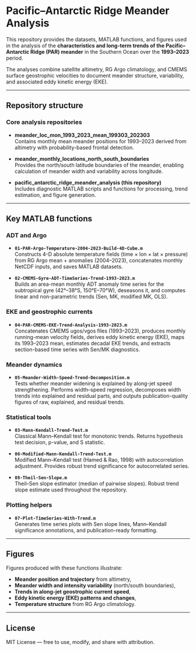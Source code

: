 # Pacific–Antarctic Ridge Meander Analysis  

This repository provides the datasets, MATLAB functions, and figures used in the analysis of the **characteristics and long-term trends of the Pacific–Antarctic Ridge (PAR) meander** in the Southern Ocean over the **1993–2023** period.

The analyses combine satellite altimetry, RG Argo climatology, and CMEMS surface geostrophic velocities to document meander structure, variability, and associated eddy kinetic energy (EKE).  

---

## Repository structure  

### Core analysis repositories  
- **meander_loc_mon_1993_2023_mean_199303_202303**  
  Contains monthly mean meander positions for 1993–2023 derived from altimetry with probability-based frontal detection.

- **meander_monthly_locations_north_south_boundaries**  
  Provides the north/south latitude boundaries of the meander, enabling calculation of meander width and variability across longitude.  

- **pacific_antarctic_ridge_meander_analysis (this repository)**  
  Includes diagnostic MATLAB scripts and functions for processing, trend estimation, and figure generation.

---

## Key MATLAB functions  

### ADT and Argo
- **`01-PAR-Argo-Temperature-2004-2023-Build-4D-Cube.m`**  
  Constructs 4-D absolute temperature fields (time × lon × lat × pressure) from RG Argo mean + anomalies (2004–2023), concatenates monthly NetCDF inputs, and saves MATLAB datasets.

- **`02-CMEMS-Gyre-ADT-TimeSeries-Trend-1993-2023.m`**  
  Builds an area-mean monthly ADT anomaly time series for the subtropical gyre (42°–38°S, 150°E–70°W), deseasons it, and computes linear and non-parametric trends (Sen, MK, modified MK, OLS).  

### EKE and geostrophic currents  
- **`04-PAR-CMEMS-EKE-Trend-Analysis-1993-2023.m`**  
  Concatenates CMEMS ugos/vgos files (1993–2023), produces monthly running-mean velocity fields, derives eddy kinetic energy (EKE), maps its 1993–2023 mean, estimates decadal EKE trends, and extracts section-based time series with Sen/MK diagnostics.  

### Meander dynamics  
- **`05-Meander-Width-Speed-Trend-Decomposition.m`**  
  Tests whether meander widening is explained by along-jet speed strengthening. Performs width–speed regression, decomposes width trends into explained and residual parts, and outputs publication-quality figures of raw, explained, and residual trends.  

### Statistical tools  
- **`03-Mann-Kendall-Trend-Test.m`**  
  Classical Mann–Kendall test for monotonic trends. Returns hypothesis test decision, p-value, and S statistic.  

- **`06-Modified-Mann-Kendall-Trend-Test.m`**  
  Modified Mann–Kendall test (Hamed & Rao, 1998) with autocorrelation adjustment. Provides robust trend significance for autocorrelated series.  

- **`08-Theil-Sen-Slope.m`**  
  Theil–Sen slope estimator (median of pairwise slopes). Robust trend slope estimate used throughout the repository.  

### Plotting helpers  
- **`07-Plot-TimeSeries-With-Trend.m`**  
  Generates time series plots with Sen slope lines, Mann–Kendall significance annotations, and publication-ready formatting.  

---

## Figures  

Figures produced with these functions illustrate:  
- **Meander position and trajectory** from altimetry,  
- **Meander width and intensity variability** (north/south boundaries),  
- **Trends in along-jet geostrophic current speed**,  
- **Eddy kinetic energy (EKE) patterns and changes**,  
- **Temperature structure** from RG Argo climatology.

- ---

## License  

MIT License — free to use, modify, and share with attribution.  
